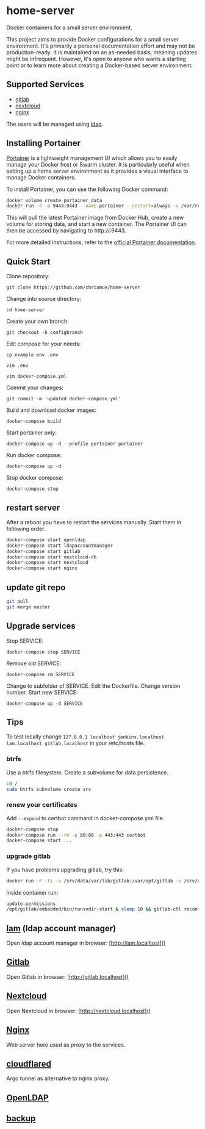 # home-server
Docker containers for a small server environment.

This project aims to provide Docker configurations for a small server environment. It's primarily a personal documentation effort and may not be production-ready. It is maintained on an as-needed basis, meaning updates might be infrequent. However, it's open to anyone who wants a starting point or to learn more about creating a Docker-based server environment.

## Supported Services

* [gitlab](https://en.wikipedia.org/wiki/GitLab)
* [nextcloud](https://en.wikipedia.org/wiki/Nextcloud)
* [nginx](https://en.wikipedia.org/wiki/Nginx)

The users will be managed using [ldap](https://en.wikipedia.org/wiki/Lightweight_Directory_Access_Protocol).

## Installing Portainer

[Portainer](https://www.portainer.io/) is a lightweight management UI which allows you to easily manage your Docker host or Swarm cluster. It is particularly useful when setting up a home server environment as it provides a visual interface to manage Docker containers.

To install Portainer, you can use the following Docker command:

```bash
docker volume create portainer_data
docker run -d -p 9443:9443 --name portainer --restart=always -v /var/run/docker.sock:/var/run/docker.sock -v portainer_data:/data portainer/portainer-ce:2.19.3
```

This will pull the latest Portainer image from Docker Hub, create a new volume for storing data, and start a new container. The Portainer UI can then be accessed by navigating to http://<your-server-ip>:9443.

For more detailed instructions, refer to the [official Portainer documentation](https://docs.portainer.io).

## Quick Start

Clone repository:

```git clone https://github.com/chriamue/home-server```

Change into source directory:

```cd home-server```

Create your own branch:

```git checkout -b configbranch```

Edit compose for your needs:

```cp example.env .env```

```vim .env```

```vim docker-compose.yml```

Commit your changes:

```git commit -m 'updated docker-compose.yml'```

Build and download docker images:

```docker-compose build```

Start portainer only:

```docker-compose up -d --profile portainer portainer```

Run docker compose:

```docker-compose up -d```

Stop docker compose:

```docker-compose stop```

## restart server

After a reboot you have to restart the services manually.
Start them in following order.

```bash
docker-compose start openldap
docker-compose start ldapaccountmanager
docker-compose start gitlab
docker-compose start nextcloud-db
docker-compose start nextcloud
docker-compose start nginx
```

## update git repo

```bash
git pull
git merge master
```

## Upgrade services

Stop SERVICE:

```docker-compose stop SERVICE```

Remove old SERVICE:

```docker-compose rm SERVICE```

Change to subfolder of SERVICE.
Edit the Dockerfile.
Change version number.
Start new SERVICE:

```docker-compose up -d SERVICE```

## Tips

To test locally change `127.0.0.1 localhost jenkins.localhost lam.localhost gitlab.localhost`
in your /etc/hosts file.

### btrfs

Use a btrfs filesystem.
Create a subvolume for data persistence.

```bash
cd /
sudo btrfs subvolume create srv
```

### renew your certificates

Add ```--expand``` to certbot command in docker-compose.yml file.

```bash
docker-compose stop
docker-compose run --rm -p 80:80 -p 443:443 certbot
docker-compose start ...
```

### upgrade gitlab

If you have problems upgrading gitlab, try this:

```bash
docker run -P -ti -v /srv/data/var/lib/gitlab:/var/opt/gitlab -v /srv/data/etc/gitlab:/etc/gitlab -v /srv/data/var/log/gitlab:/var/log/gitlab --rm gitlab/gitlab-ce bash
```

Inside container run:

```bash
update-permissions
/opt/gitlab/embedded/bin/runsvdir-start & sleep 10 && gitlab-ctl reconfigure
```

## [lam](ldap-account-manager/README.md) (ldap account manager)

Open ldap account manager in browser: [http://lam.localhost]()

## [Gitlab](gitlab/README.md)

Open Gitlab in browser: [http://gitlab.localhost]()

## [Nextcloud](nextcloud/README.md)

Open Nextcloud in browser: [http://nextcloud.localhost]()

## [Nginx](nginx/README.md)

Web server here used as proxy to the services.

## [cloudflared](cloudflared/README.md)

Argo tunnel as alternative to nginx proxy.

## [OpenLDAP](openldap/README.md)

## [backup](backup/README.md)
